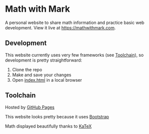 # Math with Mark

A personal website to share math information and practice basic web development. View it live at https://mathwithmark.com.

## Development

This website currently uses very few frameworks (see [Toolchain](#toolchain)), so development is pretty straightforward:

1. Clone the repo
1. Make and save your changes
1. Open [index.html](./index.html) in a local browser

## Toolchain

Hosted by [GitHub Pages](https://pages.github.com)

This website looks pretty because it uses [Bootstrap](https://getbootstrap.com)

Math displayed beautifully thanks to [KaTeX](https://katex.org)
